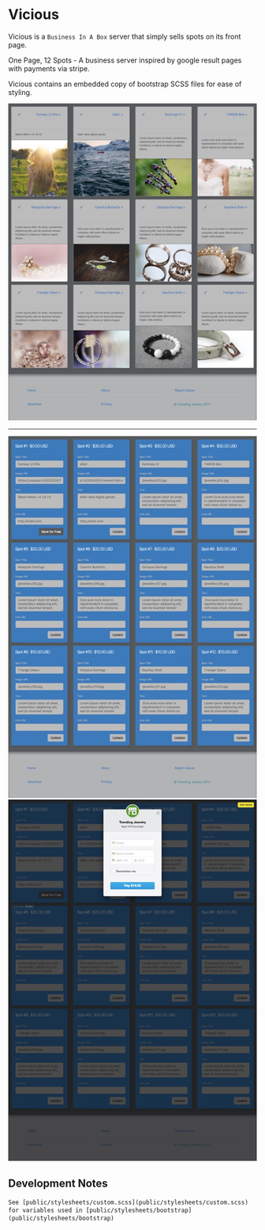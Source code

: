 # Vicious

Vicious is a ```Business In A Box``` server that simply sells spots on its front page.

One Page, 12 Spots - A business server inspired by google result pages with payments via stripe.

Vicious contains an embedded copy of bootstrap SCSS files for ease of styling.

![](screenshot-0.jpg)

---

![](screenshot-1.jpg)
![](screenshot-2.jpg)


## Development Notes

    See [public/stylesheets/custom.scss](public/stylesheets/custom.scss) for variables used in [public/stylesheets/bootstrap](public/stylesheets/bootstrap)
